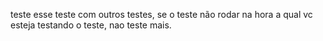 teste esse teste com outros testes, se o teste não rodar na hora a qual vc esteja testando o teste, nao teste mais.
